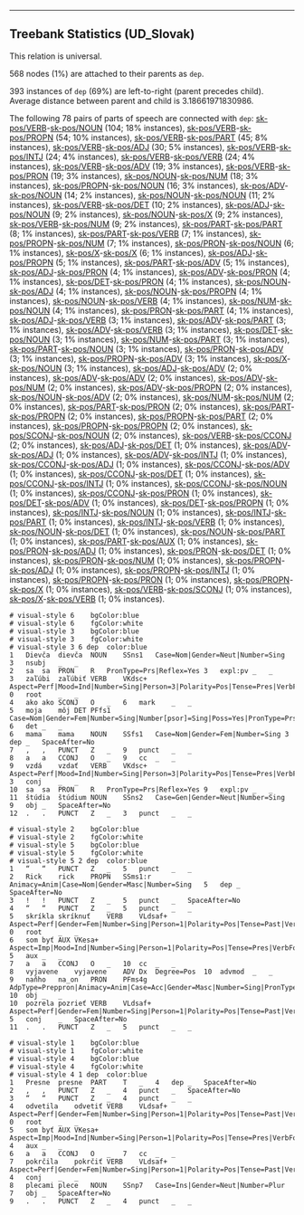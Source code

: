 

--------------------------------------------------------------------------------

## Treebank Statistics (UD_Slovak)

This relation is universal.

568 nodes (1%) are attached to their parents as `dep`.

393 instances of `dep` (69%) are left-to-right (parent precedes child).
Average distance between parent and child is 3.18661971830986.

The following 78 pairs of parts of speech are connected with `dep`: [sk-pos/VERB]()-[sk-pos/NOUN]() (104; 18% instances), [sk-pos/VERB]()-[sk-pos/PROPN]() (54; 10% instances), [sk-pos/VERB]()-[sk-pos/PART]() (45; 8% instances), [sk-pos/VERB]()-[sk-pos/ADJ]() (30; 5% instances), [sk-pos/VERB]()-[sk-pos/INTJ]() (24; 4% instances), [sk-pos/VERB]()-[sk-pos/VERB]() (24; 4% instances), [sk-pos/VERB]()-[sk-pos/ADV]() (19; 3% instances), [sk-pos/VERB]()-[sk-pos/PRON]() (19; 3% instances), [sk-pos/NOUN]()-[sk-pos/NUM]() (18; 3% instances), [sk-pos/PROPN]()-[sk-pos/NOUN]() (16; 3% instances), [sk-pos/ADV]()-[sk-pos/NOUN]() (14; 2% instances), [sk-pos/NOUN]()-[sk-pos/NOUN]() (11; 2% instances), [sk-pos/VERB]()-[sk-pos/DET]() (10; 2% instances), [sk-pos/ADJ]()-[sk-pos/NOUN]() (9; 2% instances), [sk-pos/NOUN]()-[sk-pos/X]() (9; 2% instances), [sk-pos/VERB]()-[sk-pos/NUM]() (9; 2% instances), [sk-pos/PART]()-[sk-pos/PART]() (8; 1% instances), [sk-pos/PART]()-[sk-pos/VERB]() (7; 1% instances), [sk-pos/PROPN]()-[sk-pos/NUM]() (7; 1% instances), [sk-pos/PRON]()-[sk-pos/NOUN]() (6; 1% instances), [sk-pos/X]()-[sk-pos/X]() (6; 1% instances), [sk-pos/ADJ]()-[sk-pos/PROPN]() (5; 1% instances), [sk-pos/PART]()-[sk-pos/ADV]() (5; 1% instances), [sk-pos/ADJ]()-[sk-pos/PRON]() (4; 1% instances), [sk-pos/ADV]()-[sk-pos/PRON]() (4; 1% instances), [sk-pos/DET]()-[sk-pos/PRON]() (4; 1% instances), [sk-pos/NOUN]()-[sk-pos/ADJ]() (4; 1% instances), [sk-pos/NOUN]()-[sk-pos/PROPN]() (4; 1% instances), [sk-pos/NOUN]()-[sk-pos/VERB]() (4; 1% instances), [sk-pos/NUM]()-[sk-pos/NOUN]() (4; 1% instances), [sk-pos/PRON]()-[sk-pos/PART]() (4; 1% instances), [sk-pos/ADJ]()-[sk-pos/VERB]() (3; 1% instances), [sk-pos/ADV]()-[sk-pos/PART]() (3; 1% instances), [sk-pos/ADV]()-[sk-pos/VERB]() (3; 1% instances), [sk-pos/DET]()-[sk-pos/NOUN]() (3; 1% instances), [sk-pos/NUM]()-[sk-pos/PART]() (3; 1% instances), [sk-pos/PART]()-[sk-pos/NOUN]() (3; 1% instances), [sk-pos/PRON]()-[sk-pos/ADV]() (3; 1% instances), [sk-pos/PROPN]()-[sk-pos/ADV]() (3; 1% instances), [sk-pos/X]()-[sk-pos/NOUN]() (3; 1% instances), [sk-pos/ADJ]()-[sk-pos/ADV]() (2; 0% instances), [sk-pos/ADV]()-[sk-pos/ADV]() (2; 0% instances), [sk-pos/ADV]()-[sk-pos/NUM]() (2; 0% instances), [sk-pos/ADV]()-[sk-pos/PROPN]() (2; 0% instances), [sk-pos/NOUN]()-[sk-pos/ADV]() (2; 0% instances), [sk-pos/NUM]()-[sk-pos/NUM]() (2; 0% instances), [sk-pos/PART]()-[sk-pos/PRON]() (2; 0% instances), [sk-pos/PART]()-[sk-pos/PROPN]() (2; 0% instances), [sk-pos/PROPN]()-[sk-pos/PART]() (2; 0% instances), [sk-pos/PROPN]()-[sk-pos/PROPN]() (2; 0% instances), [sk-pos/SCONJ]()-[sk-pos/NOUN]() (2; 0% instances), [sk-pos/VERB]()-[sk-pos/CCONJ]() (2; 0% instances), [sk-pos/ADJ]()-[sk-pos/DET]() (1; 0% instances), [sk-pos/ADV]()-[sk-pos/ADJ]() (1; 0% instances), [sk-pos/ADV]()-[sk-pos/INTJ]() (1; 0% instances), [sk-pos/CCONJ]()-[sk-pos/ADJ]() (1; 0% instances), [sk-pos/CCONJ]()-[sk-pos/ADV]() (1; 0% instances), [sk-pos/CCONJ]()-[sk-pos/DET]() (1; 0% instances), [sk-pos/CCONJ]()-[sk-pos/INTJ]() (1; 0% instances), [sk-pos/CCONJ]()-[sk-pos/NOUN]() (1; 0% instances), [sk-pos/CCONJ]()-[sk-pos/PRON]() (1; 0% instances), [sk-pos/DET]()-[sk-pos/ADV]() (1; 0% instances), [sk-pos/DET]()-[sk-pos/PROPN]() (1; 0% instances), [sk-pos/INTJ]()-[sk-pos/NOUN]() (1; 0% instances), [sk-pos/INTJ]()-[sk-pos/PART]() (1; 0% instances), [sk-pos/INTJ]()-[sk-pos/VERB]() (1; 0% instances), [sk-pos/NOUN]()-[sk-pos/DET]() (1; 0% instances), [sk-pos/NOUN]()-[sk-pos/PART]() (1; 0% instances), [sk-pos/PART]()-[sk-pos/AUX]() (1; 0% instances), [sk-pos/PRON]()-[sk-pos/ADJ]() (1; 0% instances), [sk-pos/PRON]()-[sk-pos/DET]() (1; 0% instances), [sk-pos/PRON]()-[sk-pos/NUM]() (1; 0% instances), [sk-pos/PROPN]()-[sk-pos/ADJ]() (1; 0% instances), [sk-pos/PROPN]()-[sk-pos/INTJ]() (1; 0% instances), [sk-pos/PROPN]()-[sk-pos/PRON]() (1; 0% instances), [sk-pos/PROPN]()-[sk-pos/X]() (1; 0% instances), [sk-pos/VERB]()-[sk-pos/SCONJ]() (1; 0% instances), [sk-pos/X]()-[sk-pos/VERB]() (1; 0% instances).


~~~ conllu
# visual-style 6	bgColor:blue
# visual-style 6	fgColor:white
# visual-style 3	bgColor:blue
# visual-style 3	fgColor:white
# visual-style 3 6 dep	color:blue
1	Dievča	dievča	NOUN	SSns1	Case=Nom|Gender=Neut|Number=Sing	3	nsubj	_	_
2	sa	sa	PRON	R	PronType=Prs|Reflex=Yes	3	expl:pv	_	_
3	zaľúbi	zaľúbiť	VERB	VKdsc+	Aspect=Perf|Mood=Ind|Number=Sing|Person=3|Polarity=Pos|Tense=Pres|VerbForm=Fin	0	root	_	_
4	ako	ako	SCONJ	O	_	6	mark	_	_
5	moja	môj	DET	PFfs1	Case=Nom|Gender=Fem|Number=Sing|Number[psor]=Sing|Poss=Yes|PronType=Prs	6	det	_	_
6	mama	mama	NOUN	SSfs1	Case=Nom|Gender=Fem|Number=Sing	3	dep	_	SpaceAfter=No
7	,	,	PUNCT	Z	_	9	punct	_	_
8	a	a	CCONJ	O	_	9	cc	_	_
9	vzdá	vzdať	VERB	VKdsc+	Aspect=Perf|Mood=Ind|Number=Sing|Person=3|Polarity=Pos|Tense=Pres|VerbForm=Fin	3	conj	_	_
10	sa	sa	PRON	R	PronType=Prs|Reflex=Yes	9	expl:pv	_	_
11	štúdia	štúdium	NOUN	SSns2	Case=Gen|Gender=Neut|Number=Sing	9	obj	_	SpaceAfter=No
12	.	.	PUNCT	Z	_	3	punct	_	_

~~~


~~~ conllu
# visual-style 2	bgColor:blue
# visual-style 2	fgColor:white
# visual-style 5	bgColor:blue
# visual-style 5	fgColor:white
# visual-style 5 2 dep	color:blue
1	“	“	PUNCT	Z	_	5	punct	_	_
2	Rick	rick	PROPN	SSms1:r	Animacy=Anim|Case=Nom|Gender=Masc|Number=Sing	5	dep	_	SpaceAfter=No
3	!	!	PUNCT	Z	_	5	punct	_	SpaceAfter=No
4	“	“	PUNCT	Z	_	5	punct	_	_
5	skríkla	skríknuť	VERB	VLdsaf+	Aspect=Perf|Gender=Fem|Number=Sing|Person=1|Polarity=Pos|Tense=Past|VerbForm=Part	0	root	_	_
6	som	byť	AUX	VKesa+	Aspect=Imp|Mood=Ind|Number=Sing|Person=1|Polarity=Pos|Tense=Pres|VerbForm=Fin	5	aux	_	_
7	a	a	CCONJ	O	_	10	cc	_	_
8	vyjavene	vyjavene	ADV	Dx	Degree=Pos	10	advmod	_	_
9	naňho	na_on	PRON	PFms4g	AdpType=Preppron|Animacy=Anim|Case=Acc|Gender=Masc|Number=Sing|PronType=Prs	10	obj	_	_
10	pozrela	pozrieť	VERB	VLdsaf+	Aspect=Perf|Gender=Fem|Number=Sing|Person=1|Polarity=Pos|Tense=Past|VerbForm=Part	5	conj	_	SpaceAfter=No
11	.	.	PUNCT	Z	_	5	punct	_	_

~~~


~~~ conllu
# visual-style 1	bgColor:blue
# visual-style 1	fgColor:white
# visual-style 4	bgColor:blue
# visual-style 4	fgColor:white
# visual-style 4 1 dep	color:blue
1	Presne	presne	PART	T	_	4	dep	_	SpaceAfter=No
2	,	,	PUNCT	Z	_	4	punct	_	SpaceAfter=No
3	“	“	PUNCT	Z	_	4	punct	_	_
4	odvetila	odvetiť	VERB	VLdsaf+	Aspect=Perf|Gender=Fem|Number=Sing|Person=1|Polarity=Pos|Tense=Past|VerbForm=Part	0	root	_	_
5	som	byť	AUX	VKesa+	Aspect=Imp|Mood=Ind|Number=Sing|Person=1|Polarity=Pos|Tense=Pres|VerbForm=Fin	4	aux	_	_
6	a	a	CCONJ	O	_	7	cc	_	_
7	pokrčila	pokrčiť	VERB	VLdsaf+	Aspect=Perf|Gender=Fem|Number=Sing|Person=1|Polarity=Pos|Tense=Past|VerbForm=Part	4	conj	_	_
8	plecami	plece	NOUN	SSnp7	Case=Ins|Gender=Neut|Number=Plur	7	obj	_	SpaceAfter=No
9	.	.	PUNCT	Z	_	4	punct	_	_

~~~


